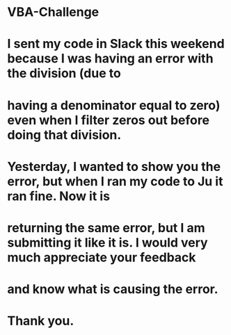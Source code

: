 # VBA-Challenge

# I sent my code in Slack this weekend because I was having an error with the division (due to 
# having a denominator equal to zero) even when I filter zeros out before doing that division. 

# Yesterday, I wanted to show you the error, but when I ran my code to Ju it ran fine. Now it is 
# returning the same error, but I am submitting it like it is. I would very much appreciate your feedback 
# and know what is causing the error.

# Thank you.
